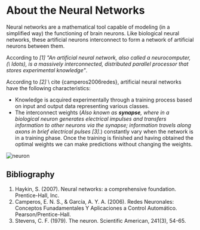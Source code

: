 # About the Neural Networks

Neural networks are a mathematical tool capable of modeling (in a simplified way) the functioning of brain neurons. Like biological neural networks, these artificial neurons interconnect to form a network of artificial neurons between them.

According to _[1]_ _"An artificial neural network, also called a neurocomputer, (\ ldots), is a massively interconnected, distributed parallel processor that stores experimental knowledge"_.

According to _[2]_ \ cite {camperos2006redes}, artificial neural networks have the following characteristics:

* Knowledge is acquired experimentally through a training process based on input and output data representing various classes.
* The interconnect weights (_Also known as **synapse**, where in a biological neuron generates electrical impulses and transfers information to other neurons via the synapse; information travels along axons in brief electrical pulses [3]_.) constantly vary when the network is in a training phase. Once the training is finished and having obtained the optimal weights we can make predictions without changing the weights.


![neuron](https://www.google.com.mx/search?q=ANN+Python&tbm=isch&ved=2ahUKEwjNkOqCgbzqAhUP0awKHa4BBOsQ2-cCegQIABAA&oq=ANN+Python&gs_lcp=CgNpbWcQAzIECAAQGDoECCMQJzoECAAQQzoFCAAQsQM6AggAOgcIIxDqAhAnOgQIABATOggIABAIEB4QE1DrIli5b2DjcWgDcAB4AIABsgWIAeEnkgEJMi0xLjQuNC4zmAEAoAEBqgELZ3dzLXdpei1pbWewAQo&sclient=img&ei=x94EX42RKo-iswWug5DYDg&bih=947&biw=1920#imgrc=u5dMcbRFSekLSM)

## Bibliography

1. Haykin, S. (2007). Neural networks: a comprehensive foundation. Prentice-Hall, Inc.
2. Camperos, E. N. S., & García, A. Y. A. (2006). Redes Neuronales: Conceptos Funadamentales Y Aplicaciones a Control Automático. Pearson/Prentice-Hall.
3. Stevens, C. F. (1979). The neuron. Scientific American, 241(3), 54-65.
